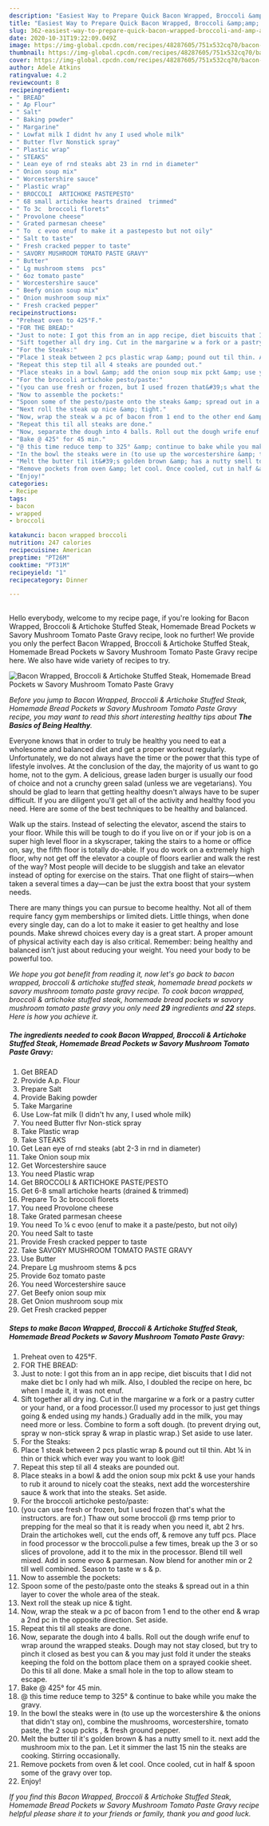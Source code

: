 ```yaml
---
description: "Easiest Way to Prepare Quick Bacon Wrapped, Broccoli &amp;amp; Artichoke Stuffed Steak, Homemade Bread Pockets w Savory Mushroom Tomato Paste Gravy"
title: "Easiest Way to Prepare Quick Bacon Wrapped, Broccoli &amp;amp; Artichoke Stuffed Steak, Homemade Bread Pockets w Savory Mushroom Tomato Paste Gravy"
slug: 362-easiest-way-to-prepare-quick-bacon-wrapped-broccoli-and-amp-artichoke-stuffed-steak-homemade-bread-pockets-w-savory-mushroom-tomato-paste-gravy
date: 2020-10-31T19:22:09.049Z
image: https://img-global.cpcdn.com/recipes/48287605/751x532cq70/bacon-wrapped-broccoli-artichoke-stuffed-steak-homemade-bread-pockets-w-savory-mushroom-tomato-p-recipe-main-photo.jpg
thumbnail: https://img-global.cpcdn.com/recipes/48287605/751x532cq70/bacon-wrapped-broccoli-artichoke-stuffed-steak-homemade-bread-pockets-w-savory-mushroom-tomato-p-recipe-main-photo.jpg
cover: https://img-global.cpcdn.com/recipes/48287605/751x532cq70/bacon-wrapped-broccoli-artichoke-stuffed-steak-homemade-bread-pockets-w-savory-mushroom-tomato-p-recipe-main-photo.jpg
author: Adele Atkins
ratingvalue: 4.2
reviewcount: 8
recipeingredient:
- " BREAD"
- " Ap Flour"
- " Salt"
- " Baking powder"
- " Margarine"
- " Lowfat milk I didnt hv any I used whole milk"
- " Butter flvr Nonstick spray"
- " Plastic wrap"
- " STEAKS"
- " Lean eye of rnd steaks abt 23 in rnd in diameter"
- " Onion soup mix"
- " Worcestershire sauce"
- " Plastic wrap"
- " BROCCOLI  ARTICHOKE PASTEPESTO"
- " 68 small artichoke hearts drained  trimmed"
- " To 3c  broccoli florets"
- " Provolone cheese"
- " Grated parmesan cheese"
- " To  c evoo enuf to make it a pastepesto but not oily"
- " Salt to taste"
- " Fresh cracked pepper to taste"
- " SAVORY MUSHROOM TOMATO PASTE GRAVY"
- " Butter"
- " Lg mushroom stems  pcs"
- " 6oz tomato paste"
- " Worcestershire sauce"
- " Beefy onion soup mix"
- " Onion mushroom soup mix"
- " Fresh cracked pepper"
recipeinstructions:
- "Preheat oven to 425°F."
- "FOR THE BREAD:"
- "Just to note: I got this from an in app recipe, diet biscuits that I did not make diet bc I only had wh milk. Also, I doubled the recipe on here, bc when I made it, it was not enuf."
- "Sift together all dry ing. Cut in the margarine w a fork or a pastry cutter or your hand, or a food processor.(I used my processor to just get things going &amp; ended using my hands.) Gradually add in the milk, you may need more or less. Combine to form a soft dough. (to prevent drying out, spray w non-stick spray &amp; wrap in plastic wrap.) Set aside to use later."
- "For the Steaks:"
- "Place 1 steak between 2 pcs plastic wrap &amp; pound out til thin. Abt ¼ in thin or thick which ever way you want to look @it!"
- "Repeat this step til all 4 steaks are pounded out."
- "Place steaks in a bowl &amp; add the onion soup mix pckt &amp; use your hands to rub it around to nicely coat the steaks, next add the worcestershire sauce &amp; work that into the steaks. Set aside."
- "For the broccoli artichoke pesto/paste:"
- "(you can use fresh or frozen, but I used frozen that&#39;s what the instructors. are for.) Thaw out some broccoli @ rms temp prior to prepping for the meal so that it is ready when you need it, abt 2 hrs. Drain the artichokes well, cut the ends off, &amp; remove any tuff pcs. Place in food processor w the broccoli.pulse a few times, break up the 3 or so slices of provolone, add it to the mix in the processor. Blend till well mixed. Add in some evoo &amp; parmesan. Now blend for another min or 2 till well combined. Season to taste w s &amp; p."
- "Now to assemble the pockets:"
- "Spoon some of the pesto/paste onto the steaks &amp; spread out in a thin layer to cover the whole area of the steak."
- "Next roll the steak up nice &amp; tight."
- "Now, wrap the steak w a pc of bacon from 1 end to the other end &amp; wrap a 2nd pc in the opposite direction. Set aside."
- "Repeat this til all steaks are done."
- "Now, separate the dough into 4 balls. Roll out the dough wrife enuf to wrap around the wrapped steaks. Dough may not stay closed, but try to pinch it closed as best you can &amp; you may just fold it under the steaks keeping the fold on the bottom place them on a sprayed cookie sheet. Do this til all done. Make a small hole in the top to allow steam to escape."
- "Bake @ 425° for 45 min."
- "@ this time reduce temp to 325° &amp; continue to bake while you make the gravy."
- "In the bowl the steaks were in (to use up the worcestershire &amp; the onions that didn&#39;t stay on), combine the mushrooms, worcestershire, tomato paste, the 2 soup pckts , &amp; fresh ground pepper."
- "Melt the butter til it&#39;s golden brown &amp; has a nutty smell to it. next add the mushroom mix to the pan. Let it simmer the last 15 nin the steaks are cooking. Stirring occasionally."
- "Remove pockets from oven &amp; let cool. Once cooled, cut in half &amp; spoon some of the gravy over top."
- "Enjoy!"
categories:
- Recipe
tags:
- bacon
- wrapped
- broccoli

katakunci: bacon wrapped broccoli 
nutrition: 247 calories
recipecuisine: American
preptime: "PT26M"
cooktime: "PT31M"
recipeyield: "1"
recipecategory: Dinner

---
```

<br>
Hello everybody, welcome to my recipe page, if you're looking for Bacon Wrapped, Broccoli &amp; Artichoke Stuffed Steak, Homemade Bread Pockets w Savory Mushroom Tomato Paste Gravy recipe, look no further! We provide you only the perfect Bacon Wrapped, Broccoli &amp; Artichoke Stuffed Steak, Homemade Bread Pockets w Savory Mushroom Tomato Paste Gravy recipe here. We also have wide variety of recipes to try.
<br>


![Bacon Wrapped, Broccoli &amp; Artichoke Stuffed Steak, Homemade Bread Pockets w Savory Mushroom Tomato Paste Gravy](https://img-global.cpcdn.com/recipes/48287605/751x532cq70/bacon-wrapped-broccoli-artichoke-stuffed-steak-homemade-bread-pockets-w-savory-mushroom-tomato-p-recipe-main-photo.jpg)

<i>Before you jump to Bacon Wrapped, Broccoli &amp; Artichoke Stuffed Steak, Homemade Bread Pockets w Savory Mushroom Tomato Paste Gravy recipe, you may want to read this short interesting healthy tips about <strong>The Basics of Being Healthy</strong>.</i>

Everyone knows that in order to truly be healthy you need to eat a wholesome and balanced diet and get a proper workout regularly. Unfortunately, we do not always have the time or the power that this type of lifestyle involves. At the conclusion of the day, the majority of us want to go home, not to the gym. A delicious, grease laden burger is usually our food of choice and not a crunchy green salad (unless we are vegetarians). You should be glad to learn that getting healthy doesn't always have to be super difficult. If you are diligent you'll get all of the activity and healthy food you need. Here are some of the best techniques to be healthy and balanced.

Walk up the stairs. Instead of selecting the elevator, ascend the stairs to your floor. While this will be tough to do if you live on or if your job is on a super high level floor in a skyscraper, taking the stairs to a home or office on, say, the fifth floor is totally do-able. If you do work on a extremely high floor, why not get off the elevator a couple of floors earlier and walk the rest of the way? Most people will decide to be sluggish and take an elevator instead of opting for exercise on the stairs. That one flight of stairs—when taken a several times a day—can be just the extra boost that your system needs. 

There are many things you can pursue to become healthy. Not all of them require fancy gym memberships or limited diets. Little things, when done every single day, can do a lot to make it easier to get healthy and lose pounds. Make shrewd choices every day is a great start. A proper amount of physical activity each day is also critical. Remember: being healthy and balanced isn’t just about reducing your weight. You need your body to be powerful too. 


<i>We hope you got benefit from reading it, now let's go back to bacon wrapped, broccoli &amp; artichoke stuffed steak, homemade bread pockets w savory mushroom tomato paste gravy recipe. To cook bacon wrapped, broccoli &amp; artichoke stuffed steak, homemade bread pockets w savory mushroom tomato paste gravy you only need <strong>29</strong> ingredients and <strong>22</strong> steps. Here is how you achieve it.
</i>

##### The ingredients needed to cook Bacon Wrapped, Broccoli &amp; Artichoke Stuffed Steak, Homemade Bread Pockets w Savory Mushroom Tomato Paste Gravy:

1. Get  BREAD
1. Provide  A.p. Flour
1. Prepare  Salt
1. Provide  Baking powder
1. Take  Margarine
1. Use  Low-fat milk (I didn&#39;t hv any, I used whole milk)
1. You need  Butter flvr Non-stick spray
1. Take  Plastic wrap
1. Take  STEAKS
1. Get  Lean eye of rnd steaks (abt 2-3 in rnd in diameter)
1. Take  Onion soup mix
1. Get  Worcestershire sauce
1. You need  Plastic wrap
1. Get  BROCCOLI &amp; ARTICHOKE PASTE/PESTO
1. Get  6-8 small artichoke hearts (drained &amp; trimmed)
1. Prepare  To 3c  broccoli florets
1. You need  Provolone cheese
1. Take  Grated parmesan cheese
1. You need  To ¼ c evoo (enuf to make it a paste/pesto, but not oily)
1. You need  Salt to taste
1. Provide  Fresh cracked pepper to taste
1. Take  SAVORY MUSHROOM TOMATO PASTE GRAVY
1. Use  Butter
1. Prepare  Lg mushroom stems &amp; pcs
1. Provide  6oz tomato paste
1. You need  Worcestershire sauce
1. Get  Beefy onion soup mix
1. Get  Onion mushroom soup mix
1. Get  Fresh cracked pepper


##### Steps to make Bacon Wrapped, Broccoli &amp; Artichoke Stuffed Steak, Homemade Bread Pockets w Savory Mushroom Tomato Paste Gravy:

1. Preheat oven to 425°F.
1. FOR THE BREAD:
1. Just to note: I got this from an in app recipe, diet biscuits that I did not make diet bc I only had wh milk. Also, I doubled the recipe on here, bc when I made it, it was not enuf.
1. Sift together all dry ing. Cut in the margarine w a fork or a pastry cutter or your hand, or a food processor.(I used my processor to just get things going &amp; ended using my hands.) Gradually add in the milk, you may need more or less. Combine to form a soft dough. (to prevent drying out, spray w non-stick spray &amp; wrap in plastic wrap.) Set aside to use later.
1. For the Steaks:
1. Place 1 steak between 2 pcs plastic wrap &amp; pound out til thin. Abt ¼ in thin or thick which ever way you want to look @it!
1. Repeat this step til all 4 steaks are pounded out.
1. Place steaks in a bowl &amp; add the onion soup mix pckt &amp; use your hands to rub it around to nicely coat the steaks, next add the worcestershire sauce &amp; work that into the steaks. Set aside.
1. For the broccoli artichoke pesto/paste:
1. (you can use fresh or frozen, but I used frozen that&#39;s what the instructors. are for.) Thaw out some broccoli @ rms temp prior to prepping for the meal so that it is ready when you need it, abt 2 hrs. Drain the artichokes well, cut the ends off, &amp; remove any tuff pcs. Place in food processor w the broccoli.pulse a few times, break up the 3 or so slices of provolone, add it to the mix in the processor. Blend till well mixed. Add in some evoo &amp; parmesan. Now blend for another min or 2 till well combined. Season to taste w s &amp; p.
1. Now to assemble the pockets:
1. Spoon some of the pesto/paste onto the steaks &amp; spread out in a thin layer to cover the whole area of the steak.
1. Next roll the steak up nice &amp; tight.
1. Now, wrap the steak w a pc of bacon from 1 end to the other end &amp; wrap a 2nd pc in the opposite direction. Set aside.
1. Repeat this til all steaks are done.
1. Now, separate the dough into 4 balls. Roll out the dough wrife enuf to wrap around the wrapped steaks. Dough may not stay closed, but try to pinch it closed as best you can &amp; you may just fold it under the steaks keeping the fold on the bottom place them on a sprayed cookie sheet. Do this til all done. Make a small hole in the top to allow steam to escape.
1. Bake @ 425° for 45 min.
1. @ this time reduce temp to 325° &amp; continue to bake while you make the gravy.
1. In the bowl the steaks were in (to use up the worcestershire &amp; the onions that didn&#39;t stay on), combine the mushrooms, worcestershire, tomato paste, the 2 soup pckts , &amp; fresh ground pepper.
1. Melt the butter til it&#39;s golden brown &amp; has a nutty smell to it. next add the mushroom mix to the pan. Let it simmer the last 15 nin the steaks are cooking. Stirring occasionally.
1. Remove pockets from oven &amp; let cool. Once cooled, cut in half &amp; spoon some of the gravy over top.
1. Enjoy!


<i>If you find this Bacon Wrapped, Broccoli &amp; Artichoke Stuffed Steak, Homemade Bread Pockets w Savory Mushroom Tomato Paste Gravy recipe helpful please share it to your friends or family, thank you and good luck.</i>
